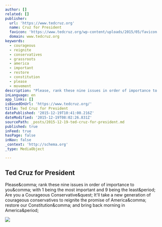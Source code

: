 ```yaml
---
author: []
related: []
publisher:
  url: 'https://www.tedcruz.org'
  name: Cruz for President
  favicon: 'https://www.tedcruz.org/wp-content/uploads/2015/05/favicon.png'
  domain: www.tedcruz.org
keywords:
  - courageous
  - reignite
  - conservatives
  - grassroots
  - america
  - important
  - restore
  - constitution
  - please
  - movement
description: "Please, rank these nine issues in order of importance to you, with 1 being the most important and 9 being the least. Are you a Courageous Conservative? It'll take a new generation of courageous conservatives to reignite the promise of America, restore our Constitution, and bring back morning in America."
inLanguage: en
app_links: []
isBasedOnUrl: 'https://www.tedcruz.org/'
title: Ted Cruz for President
datePublished: '2015-12-19T10:41:00.216Z'
dateModified: '2015-12-19T08:02:26.831Z'
sourcePath: _posts/2015-12-19-ted-cruz-for-president.md
published: true
inFeed: true
hasPage: false
inNav: false
_context: 'http://schema.org'
_type: MediaObject

---
```

<article style=""><h1>Ted Cruz for President</h1><p>Please&amp;comma; rank these nine issues in order of importance to you&amp;comma; with 1 being the most important and 9 being the least&amp;period; Are you a Courageous Conservative&amp;quest; It'll take a new generation of courageous conservatives to reignite the promise of America&amp;comma; restore our Constitution&amp;comma; and bring back morning in America&amp;period;</p><img src="https://www.tedcruz.org/wp-content/uploads/2015/06/USMap2.png" /></article>